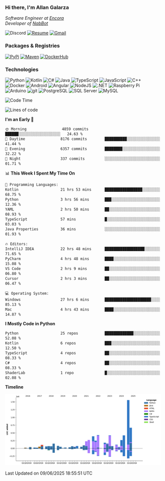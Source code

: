 ### Hi there, I'm Allan Galarza
*Software Engineer at [Encora](https://encora.com)*  
*Developer of [NabBot](https://nabbot.xyz)*

![Discord](https://img.shields.io/badge/galarzaa-5865F2?logo=discord&style=flat-square&logoColor=white)
[![Resume](https://img.shields.io/badge/Resume-000000?logo=github&style=flat-square&logoColor=white)](https://galarzaa90.github.io)
[![Gmail](https://img.shields.io/badge/Email-D14836?logo=gmail&style=flat-square&logoColor=white)](mailto:allan.galarza@gmail.com)

### Packages & Registries
[![PyPi](https://img.shields.io/badge/PyPi-3775A9?logo=pypi&style=flat-square&logoColor=white)](https://pypi.org/user/Galarzaa90/)
[![Maven](https://img.shields.io/badge/Maven-C71A36?logo=apache-maven&style=flat-square&logoColor=white)](https://central.sonatype.com/namespace/com.galarzaa)
[![DockerHub](https://img.shields.io/badge/DockerHub-2496ED?style=flat-square&logo=docker&logoColor=white)]([Docker-2496ED](https://hub.docker.com/u/galarzaa90))

### Technologies
![Python](https://img.shields.io/badge/Python-4B8BBE?style=flat-square&logo=python&logoColor=white)
![Kotlin](https://img.shields.io/badge/Kotlin-7F52FF?logo=kotlin&style=flat-square&logoColor=white)
![C#](https://img.shields.io/badge/C%23-690081?style=flat-square&logo=c-sharp&logoColor=white)
![Java](https://img.shields.io/badge/Java-007396?style=flat-square&logo=openjdk)
![TypeScript](https://img.shields.io/badge/TypeScript-3178C6?style=flat-square&logo=typescript&logoColor=white)
![JavaScript](https://img.shields.io/badge/JavaScript-F7DF1E?style=flat-square&logo=javascript&logoColor=white)
![C++](https://img.shields.io/badge/C%2B%2B-0180CD?style=flat-square&logo=c%2B%2B)
![Docker](https://img.shields.io/badge/Docker-2496ED?style=flat-square&logo=docker&logoColor=white)
![Android](https://img.shields.io/badge/Android-3DDC84?style=flat-square&logo=android&logoColor=white)
![Angular](https://img.shields.io/badge/Angular-DD0031?style=flat-square&logo=angular)
![NodeJS](https://img.shields.io/badge/NodeJS-3C873A?style=flat-square&logo=node.js&logoColor=white)
![.NET](https://img.shields.io/badge/.NET-690081?style=flat-square&logo=.net)
![Raspberry Pi](https://img.shields.io/badge/RaspberryPi-C41949?style=flat-square&logo=raspberry-pi)
![Arduino](https://img.shields.io/badge/Arduino-00979D?style=flat-square&logo=arduino&logoColor=white)
![git](https://img.shields.io/badge/git-F05133?style=flat-square&logo=git&logoColor=white)
![PostgreSQL](https://img.shields.io/badge/PostgreSQL-4169E1?style=flat-square&logo=postgresql&logoColor=white)
![SQL Server](https://img.shields.io/badge/SQL_Server-E02E28?style=flat-square&logo=microsoft-sql-server)
![MySQL](https://img.shields.io/badge/MySQL-00758F?style=flat-square&logo=mysql&logoColor=white)



<!--START_SECTION:waka-->
![Code Time](http://img.shields.io/badge/Code%20Time-12%2C115%20hrs%2011%20mins-blue)

![Lines of code](https://img.shields.io/badge/From%20Hello%20World%20I%27ve%20Written-6.6%20million%20lines%20of%20code-blue)

**I'm an Early 🐤** 

```text
🌞 Morning                4859 commits        ██████░░░░░░░░░░░░░░░░░░░   24.63 % 
🌆 Daytime                8176 commits        ██████████░░░░░░░░░░░░░░░   41.44 % 
🌃 Evening                6357 commits        ████████░░░░░░░░░░░░░░░░░   32.22 % 
🌙 Night                  337 commits         ░░░░░░░░░░░░░░░░░░░░░░░░░   01.71 % 
```


📊 **This Week I Spent My Time On** 

```text
💬 Programming Languages: 
Kotlin                   21 hrs 53 mins      █████████████████░░░░░░░░   68.75 % 
Python                   3 hrs 56 mins       ███░░░░░░░░░░░░░░░░░░░░░░   12.36 % 
YAML                     2 hrs 50 mins       ██░░░░░░░░░░░░░░░░░░░░░░░   08.93 % 
TypeScript               57 mins             █░░░░░░░░░░░░░░░░░░░░░░░░   03.03 % 
Java Properties          36 mins             ░░░░░░░░░░░░░░░░░░░░░░░░░   01.93 % 

🔥 Editors: 
IntelliJ IDEA            22 hrs 48 mins      ██████████████████░░░░░░░   71.65 % 
PyCharm                  4 hrs 48 mins       ████░░░░░░░░░░░░░░░░░░░░░   15.08 % 
VS Code                  2 hrs 9 mins        ██░░░░░░░░░░░░░░░░░░░░░░░   06.80 % 
Cursor                   2 hrs 3 mins        ██░░░░░░░░░░░░░░░░░░░░░░░   06.47 % 

💻 Operating System: 
Windows                  27 hrs 6 mins       █████████████████████░░░░   85.13 % 
Mac                      4 hrs 43 mins       ████░░░░░░░░░░░░░░░░░░░░░   14.87 % 
```

**I Mostly Code in Python** 

```text
Python                   25 repos            █████████████░░░░░░░░░░░░   52.08 % 
Kotlin                   6 repos             ███░░░░░░░░░░░░░░░░░░░░░░   12.50 % 
TypeScript               4 repos             ██░░░░░░░░░░░░░░░░░░░░░░░   08.33 % 
C#                       4 repos             ██░░░░░░░░░░░░░░░░░░░░░░░   08.33 % 
ShaderLab                1 repo              █░░░░░░░░░░░░░░░░░░░░░░░░   02.08 % 
```



**Timeline**

![Lines of Code chart](https://raw.githubusercontent.com/Galarzaa90/Galarzaa90/main/assets/bar_graph.png)


 Last Updated on 09/06/2025 18:55:51 UTC
<!--END_SECTION:waka-->
